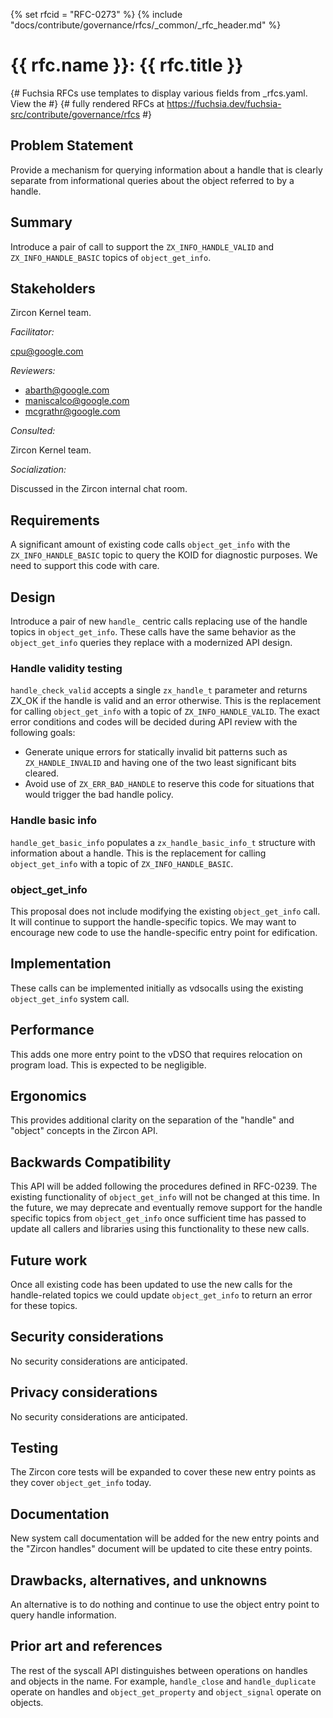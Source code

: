 <!-- mdformat off(templates not supported) -->
{% set rfcid = "RFC-0273" %}
{% include "docs/contribute/governance/rfcs/_common/_rfc_header.md" %}
# {{ rfc.name }}: {{ rfc.title }}
{# Fuchsia RFCs use templates to display various fields from _rfcs.yaml. View the #}
{# fully rendered RFCs at https://fuchsia.dev/fuchsia-src/contribute/governance/rfcs #}
<!-- SET the `rfcid` VAR ABOVE. DO NOT EDIT ANYTHING ELSE ABOVE THIS LINE. -->

<!-- mdformat on -->

<!-- This should begin with an H2 element (for example, ## Summary).-->

## Problem Statement

Provide a mechanism for querying information about a handle that is clearly
separate from informational queries about the object referred to by a handle.

## Summary

Introduce a pair of call to support the `ZX_INFO_HANDLE_VALID` and
`ZX_INFO_HANDLE_BASIC` topics of `object_get_info`.

## Stakeholders

Zircon Kernel team.

_Facilitator:_

cpu@google.com

_Reviewers:_

* abarth@google.com
* maniscalco@google.com
* mcgrathr@google.com


_Consulted:_

Zircon Kernel team.

_Socialization:_

Discussed in the Zircon internal chat room.

## Requirements

A significant amount of existing code calls `object_get_info` with the
`ZX_INFO_HANDLE_BASIC` topic to query the KOID for diagnostic purposes. We need
to support this code with care.

## Design

Introduce a pair of new `handle_` centric calls replacing use of the handle
topics in `object_get_info`. These calls have the same behavior as the
`object_get_info` queries they replace with a modernized API design.

### Handle validity testing

`handle_check_valid` accepts a single `zx_handle_t` parameter and returns ZX_OK
if the handle is valid and an error otherwise. This is the replacement for
calling `object_get_info` with a topic of `ZX_INFO_HANDLE_VALID`. The exact
error conditions and codes will be decided during API review with the following
goals:
- Generate unique errors for statically invalid bit patterns such as
  `ZX_HANDLE_INVALID` and having one of the two least significant bits cleared.
- Avoid use of `ZX_ERR_BAD_HANDLE` to reserve this code for situations that
  would trigger the bad handle policy.

### Handle basic info

`handle_get_basic_info` populates a `zx_handle_basic_info_t` structure with
information about a handle. This is the replacement for calling
`object_get_info` with a topic of `ZX_INFO_HANDLE_BASIC`.

### object_get_info

This proposal does not include modifying the existing `object_get_info` call.
It will continue to support the handle-specific topics. We may want to encourage
new code to use the handle-specific entry point for edification.

## Implementation

These calls can be implemented initially as vdsocalls using the existing
`object_get_info` system call.

## Performance

This adds one more entry point to the vDSO that requires relocation on program
load. This is expected to be negligible.

## Ergonomics

This provides additional clarity on the separation of the "handle" and "object"
concepts in the Zircon API.

## Backwards Compatibility

This API will be added following the procedures defined in RFC-0239. The
existing functionality of `object_get_info` will not be changed at this time.
In the future, we may deprecate and eventually remove support for the handle
specific topics from `object_get_info` once sufficient time has passed to update
all callers and libraries using this functionality to these new calls.

## Future work

Once all existing code has been updated to use the new calls for the
handle-related topics we could update `object_get_info` to return an error
for these topics.

## Security considerations

No security considerations are anticipated.

## Privacy considerations

No security considerations are anticipated.

## Testing

The Zircon core tests will be expanded to cover these new entry points as they
cover `object_get_info` today.

## Documentation

New system call documentation will be added for the new entry points and the
"Zircon handles" document will be updated to cite these entry points.

## Drawbacks, alternatives, and unknowns

An alternative is to do nothing and continue to use the object entry point to
query handle information.

## Prior art and references

The rest of the syscall API distinguishes between operations on handles and
objects in the name. For example, `handle_close` and `handle_duplicate` operate
on handles and `object_get_property` and `object_signal` operate on objects.
